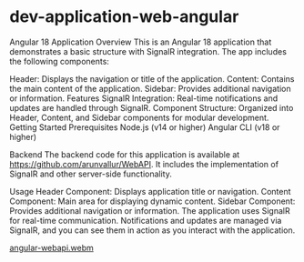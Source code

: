 # dev-application-web-angular

Angular 18 Application
Overview
This is an Angular 18 application that demonstrates a basic structure with SignalR integration. The app includes the following components:

Header: Displays the navigation or title of the application.
Content: Contains the main content of the application.
Sidebar: Provides additional navigation or information.
Features
SignalR Integration: Real-time notifications and updates are handled through SignalR.
Component Structure: Organized into Header, Content, and Sidebar components for modular development.
Getting Started
Prerequisites
Node.js (v14 or higher)
Angular CLI (v18 or higher)

Backend
The backend code for this application is available at https://github.com/arunvallur/WebAPI. It includes the implementation of SignalR and other server-side functionality.

Usage
Header Component: Displays application title or navigation.
Content Component: Main area for displaying dynamic content.
Sidebar Component: Provides additional navigation or information.
The application uses SignalR for real-time communication. Notifications and updates are managed via SignalR, and you can see them in action as you interact with the application.





[angular-webapi.webm](https://github.com/user-attachments/assets/fbe998cc-2538-4b68-81b7-47da844b2298)
